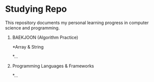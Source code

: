 # Studying Repo
This repository documents my personal learning progress in computer science and programming.
1. BAEKJOON (Algorithm Practice)
   
   *Array & String

   *...
2. Programming Languages & Frameworks

   *...
